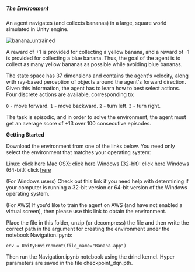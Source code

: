 ##### **The Environment**

An agent navigates (and collects bananas) in a large, square world simulated in Unity engine. 

![banana_untrained](media/15891326885742/banana_untrained.gif)

A reward of +1 is provided for collecting a yellow banana, and a reward of -1 is provided for collecting a blue banana. Thus, the goal of the agent is to collect as many yellow bananas as possible while avoiding blue bananas.

The state space has 37 dimensions and contains the agent's velocity, along with ray-based perception of objects around the agent's forward direction. Given this information, the agent has to learn how to best select actions. Four discrete actions are available, corresponding to:

`0` - move forward.
`1` - move backward.
`2` - turn left.
`3` - turn right.
    
The task is episodic, and in order to solve the environment, the agent must get an average score of +13 over 100 consecutive episodes.

**Getting Started**

Download the environment from one of the links below. You need only select the environment that matches your operating system:


Linux: click [here](https://s3-us-west-1.amazonaws.com/udacity-drlnd/P1/Banana/Banana_Linux.zip)
        Mac OSX: click [here](https://s3-us-west-1.amazonaws.com/udacity-drlnd/P1/Banana/Banana.app.zip)
        Windows (32-bit): click [here](https://s3-us-west-1.amazonaws.com/udacity-drlnd/P1/Banana/Banana_Windows_x86.zip)
        Windows (64-bit): click [here](https://s3-us-west-1.amazonaws.com/udacity-drlnd/P1/Banana/Banana_Windows_x86_64.zip)
    
(For Windows users) Check out this link if you need help with determining if your computer is running a 32-bit version or 64-bit version of the Windows operating system.

(For AWS) If you'd like to train the agent on AWS (and have not enabled a virtual screen), then please use this link to obtain the environment.

Place the file in this folder, unzip (or decompress) the file and then write the correct path in the argument for creating the environment under the notebook Navigation.ipynb:

`env = UnityEnvironment(file_name="Banana.app")
`

Then run the Navigation.ipynb notebook using the drlnd kernel. Hyper parameters are saved in the file checkpoint_dqn.pth.

